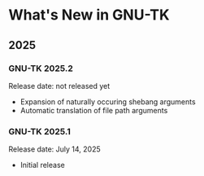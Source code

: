# What's New in GNU-TK

## 2025

### GNU-TK 2025.2

Release date: not released yet

- Expansion of naturally occuring shebang arguments
- Automatic translation of file path arguments

### GNU-TK 2025.1

Release date: July 14, 2025

- Initial release

